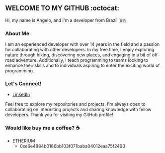 ## WELCOME TO MY GITHUB :octocat:
Hi, my name is Angelo, and I'm a developer from Brazil 🇧🇷.

### About Me
I am an experienced developer with over 14 years in the field and a passion for collaborating with other developers. 
In my free time, I enjoy exploring nature through hiking, discovering new places, and engaging in a bit of off-road adventure. 
Additionally, I teach programming to teams looking to enhance their skills and to individuals aspiring to enter the exciting world of programming.

### Let's Connect!
- [LinkedIn](https://www.linkedin.com/in/angelo-costa-n)

Feel free to explore my repositories and projects. I'm always open to collaborating on interesting projects and sharing knowledge with fellow developers. Thank you for visiting my GitHub profile!

### Would like buy me a coffee? ☕
- ETHERIUM 
  - 0xe6e4884b0186bb103f071baba04012eaa75f2490
